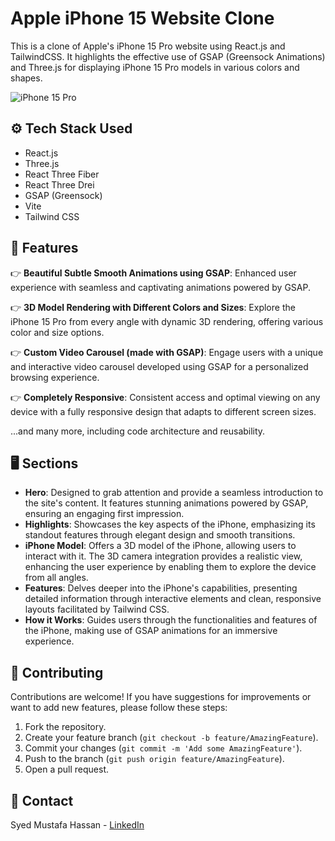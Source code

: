 # Apple iPhone 15 Website Clone

This is a clone of Apple's iPhone 15 Pro website using React.js and TailwindCSS. It highlights the effective use of GSAP (Greensock Animations) and Three.js for displaying iPhone 15 Pro models in various colors and shapes.

![iPhone 15 Pro](https://github.com/Mustafa-Hassan2001/iPhone15-Clone/blob/main/1.png)

## ⚙️ Tech Stack Used

- React.js
- Three.js
- React Three Fiber
- React Three Drei
- GSAP (Greensock)
- Vite
- Tailwind CSS

## 🔋 Features

👉 **Beautiful Subtle Smooth Animations using GSAP**: Enhanced user experience with seamless and captivating animations powered by GSAP.

👉 **3D Model Rendering with Different Colors and Sizes**: Explore the iPhone 15 Pro from every angle with dynamic 3D rendering, offering various color and size options.

👉 **Custom Video Carousel (made with GSAP)**: Engage users with a unique and interactive video carousel developed using GSAP for a personalized browsing experience.

👉 **Completely Responsive**: Consistent access and optimal viewing on any device with a fully responsive design that adapts to different screen sizes.

...and many more, including code architecture and reusability.

## 🖥️ Sections

- **Hero**: Designed to grab attention and provide a seamless introduction to the site's content. It features stunning animations powered by GSAP, ensuring an engaging first impression.
- **Highlights**: Showcases the key aspects of the iPhone, emphasizing its standout features through elegant design and smooth transitions.
- **iPhone Model**: Offers a 3D model of the iPhone, allowing users to interact with it. The 3D camera integration provides a realistic view, enhancing the user experience by enabling them to explore the device from all angles.
- **Features**: Delves deeper into the iPhone's capabilities, presenting detailed information through interactive elements and clean, responsive layouts facilitated by Tailwind CSS.
- **How it Works**: Guides users through the functionalities and features of the iPhone, making use of GSAP animations for an immersive experience.

## 🤝 Contributing

Contributions are welcome! If you have suggestions for improvements or want to add new features, please follow these steps:

1. Fork the repository.
2. Create your feature branch (`git checkout -b feature/AmazingFeature`).
3. Commit your changes (`git commit -m 'Add some AmazingFeature'`).
4. Push to the branch (`git push origin feature/AmazingFeature`).
5. Open a pull request.

## 📧 Contact

Syed Mustafa Hassan - [LinkedIn](https://www.linkedin.com/in/mustafahassan2001/) 
